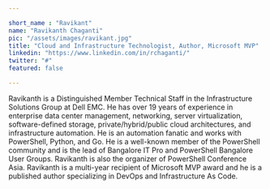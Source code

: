 ```yaml
---

short_name : "Ravikant"
name: "Ravikanth Chaganti"
pic: "/assets/images/ravikant.jpg"
title: "Cloud and Infrastructure Technologist, Author, Microsoft MVP"
linkedin: "https://www.linkedin.com/in/rchaganti/"
twitter: "#"
featured: false

---
```


Ravikanth is a Distinguished Member Technical Staff in the Infrastructure Solutions Group at Dell EMC. He has over 19 years of experience in enterprise data center management, networking, server virtualization, software-defined storage, private/hybrid/public cloud architectures, and infrastructure automation. He is an automation fanatic and works with PowerShell, Python, and Go. He is a well-known member of the PowerShell community and is the lead of Bangalore IT Pro and PowerShell Bangalore User Groups. Ravikanth is also the organizer of PowerShell Conference Asia.
Ravikanth is a multi-year recipient of Microsoft MVP award and he is a published author specializing in DevOps and Infrastructure As Code.
